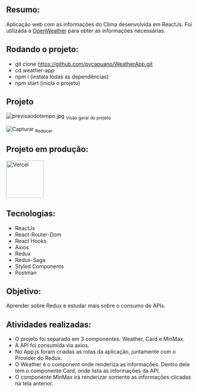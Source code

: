 ## Resumo: 

Aplicação web com as informações do Clima desenvolvida em ReactJs. Foi utilizada a <a href="https://openweathermap.org/api">OpenWeather</a> para obter as informações necessárias. 

## Rodando o projeto:

* git clone https://github.com/pvcapuano/WeatherApp.git
* cd weather-app
* npm i (instala todas as dependências)
* npm start (inicia o projeto)

## Projeto

![previsaodotempo jpg](https://user-images.githubusercontent.com/10540844/184405952-431124f1-280c-4aee-926b-8f85ef5c388c.PNG)
<sub>Visão geral do projeto</sub>

![Capturar](https://user-images.githubusercontent.com/10540844/184406264-02b4874e-309a-4300-b56a-c94ffacb5445.JPG)
<sub>Reducer</sub>

## Projeto em produção:

<p>
 <a href="weather-app-pvcapuano.vercel.app" target="_blank"> 
  <img src="https://ml.globenewswire.com/Resource/Download/3a54c241-a668-4c94-9747-3d3da9da3bf2?size=2" alt="Vercel" width="100"/> 
 </a>
</p>

## Tecnologias:

* ReactJs
* React-Router-Dom
* React Hooks
* Axios
* Redux
* Redux-Saga
* Styled Components
* Postman

## Objetivo:

Aprender sobre Redux e estudar mais sobre o consumo de APIs.

## Atividades realizadas:

* O projeto foi separado em 3 componentes: Weather, Card e MinMax. 
* A API foi consumida via axios. 
* No App.js foram criadas as rotas da aplicação, juntamente com o Provider do Redux. 
* O Weather é o component onde renderiza as informações. Dentro dele tem o componente Card, onde lista as informações da API.
* O componente MinMax irá renderizar somente as informações clicadas na tela anterior.  

